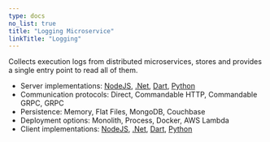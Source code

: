 ```yaml
---
type: docs
no_list: true
title: "Logging Microservice"
linkTitle: "Logging" 
---
```


Collects execution logs from distributed microservices, stores and provides a single entry point to read all of them.

- Server implementations: [NodeJS](https://github.com/pip-services-infrastructure/pip-services-logging-node), [.Net](https://github.com/pip-services-infrastructure/pip-services-logging-dotnet), [Dart](https://github.com/pip-services-infrastructure/pip-services-logging-dart), [Python](https://github.com/pip-services-infrastructure/pip-services-logging-python)
- Communication protocols: Direct, Commandable HTTP, Commandable GRPC, GRPC
- Persistence: Memory, Flat Files, MongoDB, Couchbase
- Deployment options: Monolith, Process, Docker, AWS Lambda
- Client implementations: [NodeJS](https://github.com/pip-services-infrastructure/pip-services-logging-node/blob/master/README.md), [.Net](https://github.com/pip-services-infrastructure/pip-clients-logging-dotnet),  [Dart](https://github.com/pip-services-infrastructure/pip-clients-logging-dart), [Python](https://github.com/pip-services-infrastructure/pip-clients-logging-python)